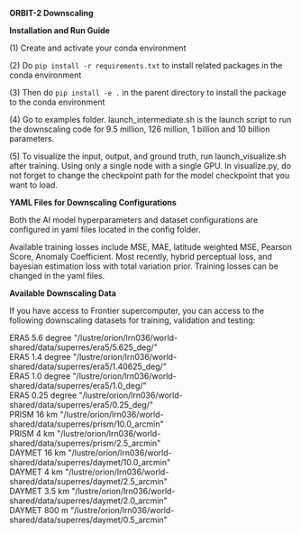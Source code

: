 **ORBIT-2 Downscaling**

**Installation and Run Guide**

(1) Create and activate your conda environment


(2) Do  `pip install -r requirements.txt` to install related packages in the conda environment

(3) Then do `pip install -e .` in the parent directory to install the package to the conda environment

(4) Go to examples folder. launch_intermediate.sh is the launch script to run the downscaling code for 9.5 million, 126 million, 1 billion and 10 billion parameters.
 
(5) To visualize the input, output, and ground truth, run launch_visualize.sh after training. Using only a single node with a single GPU. In visualize.py, do not forget to change the checkpoint path for the model checkpoint that you want to load.



**YAML Files for Downscaling Configurations**

Both the AI model hyperparameters and dataset configurations are configured in yaml files located in the config folder.

Available training losses include MSE, MAE, latitude weighted MSE, Pearson Score, Anomaly Coefficient. Most recently, hybrid perceptual loss, and bayesian estimation loss with total variation prior. Training losses can be changed in the yaml files.


**Available Downscaling Data** 

If you have access to Frontier supercomputer, you can access to the following downscaling datasets for training, validation and testing:
 
ERA5 5.6 degree "/lustre/orion/lrn036/world-shared/data/superres/era5/5.625_deg/"   
ERA5 1.4 degree "/lustre/orion/lrn036/world-shared/data/superres/era5/1.40625_deg/"  
ERA5 1.0 degree "/lustre/orion/lrn036/world-shared/data/superres/era5/1.0_deg/"  
ERA5 0.25 degree "/lustre/orion/lrn036/world-shared/data/superres/era5/0.25_deg/"   
PRISM 16 km "/lustre/orion/lrn036/world-shared/data/superres/prism/10.0_arcmin"  
PRISM 4 km "/lustre/orion/lrn036/world-shared/data/superres/prism/2.5_arcmin"  
DAYMET 16 km "/lustre/orion/lrn036/world-shared/data/superres/daymet/10.0_arcmin"  
DAYMET 4 km "/lustre/orion/lrn036/world-shared/data/superres/daymet/2.5_arcmin"  
DAYMET 3.5 km "/lustre/orion/lrn036/world-shared/data/superres/daymet/2.0_arcmin"  
DAYMET 800 m "/lustre/orion/lrn036/world-shared/data/superres/daymet/0.5_arcmin"   

